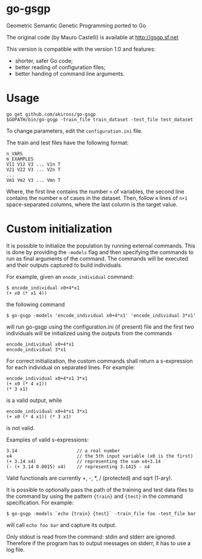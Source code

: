 # go-gsgp
Geometric Semantic Genetic Programming ported to Go

The original code (by Mauro Castelli) is available at http://gsgp.sf.net

This version is compatible with the version 1.0 and features:

 - shorter, safer Go code;
 - better reading of configuration files;
 - better handing of command line arguments.

# Usage

    go get github.com/akiross/go-gsgp
	$GOPATH/bin/go-gsgp -train_file train_dataset -test_file test_dataset

To change parameters, edit the `configuration.ini` file.

The train and test files have the following format:

    n_VARS
	m_EXAMPLES
	V11 V12 V3 ... V1n T
	V21 V22 V3 ... V2n T
	...
	Vm1 Vm2 V3 ... Vmn T

Where, the first line contains the number `n` of variables, the second line
contains the number `m` of cases in the dataset. Then, follow `m` lines of
`n+1` space-separated columns, where the last column is the target value.

# Custom initialization

It is possible to initialize the population by running external commands.
This is done by providing the `-models` flag and then specifying the commands
to run as final arguments of the command. The commands will be executed and
their outputs captured to build individuals.

For example, given an `enode_individual` command:

    $ encode_individual x0+4*x1
	(+ x0 (* x1 4))

the following command

	$ go-gsgp -models 'encode_individual x0+4*x1' 'encode_individual 3*x1'

will run go-gsgp using the configuration.ini (if present) file and the first
two individuals will be initialized using the outputs from the commands

	encode_individual x0+4*x1
	encode_individual 3*x1

For correct initialization, the custom commands shall return a s-expression
for each individual on separated lines. For example:

    encode_individual x0+4*x1 3*x1
	(+ x0 (* 4 x1))
	(* 3 x1)

is a valid output, while

    encode_individual x0+4*x1 3*x1
	(+ x0 (* 4 x1)) (* 3 x1)

is not valid.

Examples of valid s-expressions:

	3.14                      // a real number
	x4                        // the 5th input variable (x0 is the first)
	(+ 3.14 x4)               // representing the sum x4+3.14
	(- (+ 3.14 0.0015) x4)    // representing 3.1415 - x4

Valid functionals are currently +, -, *, / (protected) and sqrt (1-ary).

It is possible to optionally pass the path of the training and test data
files to the command by using the pattern `{train}` and `{test}` in the
command specification. For example:

    $ go-gsgp -models `echo {train} {test}` -train_file foo -test_file bar

will call `echo foo bar` and capture its output.

Only stdout is read from the command: stdin and stderr are ignored. Therefore
if the program has to output messages on stderr, it has to use a log file.

